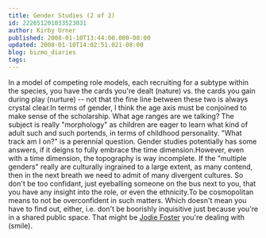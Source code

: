```yaml
---
title: Gender Studies (2 of 2)
id: 222651201033523031
author: Kirby Urner
published: 2008-01-10T13:44:00.000-08:00
updated: 2008-01-10T14:02:51.021-08:00
blog: bizmo_diaries
tags: 
---
```


In a model of competing role models, each recruiting for a subtype within the species, you have the cards you're dealt (nature) vs. the cards you gain during play (nurture) -- not that the fine line between these two is always crystal clear.In terms of gender, I think the age axis must be conjoined to make sense of the scholarship.  What age ranges are we talking?  The subject is really "morphology" as children are eager to learn what kind of adult such and such portends, in terms of childhood personality.  "What track am I on?" is a perennial question.  Gender studies potentially has some answers, if it deigns to fully embrace the time dimension.However, even with a time dimension, the topography is way incomplete.  If the "multiple genders" really are culturally ingrained to a large extent, as many contend, then in the next breath we need to admit of many divergent cultures.  So don't be too confidant, just eyeballing someone on the bus next to you, that you have any insight into the role, or even the ethnicity.To be cosmopolitan means to not be overconfident in such matters.  Which doesn't mean you have to find out, either, i.e. don't be boorishly inquisitive just because you're in a shared public space.  That might be [Jodie Foster](http://worldgame.blogspot.com/2007/09/brave-one-movie-review.html) you're dealing with (smile).